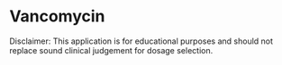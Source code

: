 # Vancomycin
Disclaimer: This application is for educational purposes and should not replace sound clinical judgement for dosage selection.
